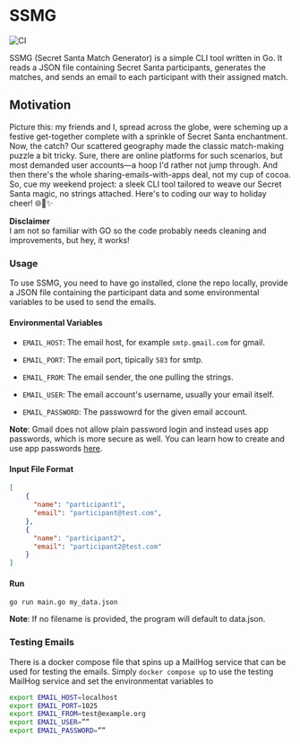 
# SSMG 

![CI](https://github.com/kkoutsilis/SSMG/actions/workflows/ci.yml/badge.svg)

SSMG (Secret Santa Match Generator) is a simple CLI tool written in Go. It reads a JSON file containing Secret Santa participants, generates the matches, and sends an email to each participant with their assigned match.

## Motivation

Picture this: my friends and I, spread across the globe, were scheming up a festive get-together complete with a sprinkle of Secret Santa enchantment. Now, the catch? Our scattered geography made the classic match-making puzzle a bit tricky. Sure, there are online platforms for such scenarios, but most demanded user accounts—a hoop I'd rather not jump through. And then there's the whole sharing-emails-with-apps deal, not my cup of cocoa. So, cue my weekend project: a sleek CLI tool tailored to weave our Secret Santa magic, no strings attached. Here's to coding our way to holiday cheer! 🌐🎄✨

**Disclaimer**  
I am not so familiar with GO so the code probably needs cleaning and improvements, but hey, it works! 

### Usage


To use SSMG, you need to have go installed, clone the repo locally, provide a JSON file containing the participant data and some environmental variables to be used to send the emails.

#### Environmental Variables 
- `EMAIL_HOST`: The email host, for example `smtp.gmail.com` for gmail.

- `EMAIL_PORT`: The email port, tipically `583` for smtp.

- `EMAIL_FROM`: The email sender, the one pulling the strings.

- `EMAIL_USER`: The email account's username, usually your email itself.

- `EMAIL_PASSWORD`: The passwowrd for the given email account.

**Note**: Gmail does not allow plain password login and instead uses app passwords, which is more secure as well. You can learn how to create and use app passwords [here](https://support.google.com/accounts/answer/185833). 

#### Input File Format

```json
[
    {
      "name": "participant1",
      "email": "participant@test.com",
    },
    {
      "name": "participant2",
      "email": "participant2@test.com"
    }
]

```

#### Run
```
go run main.go my_data.json   
```
**Note**: If no filename is provided, the program will default to data.json.


### Testing Emails

There is a docker compose file that spins up a MailHog service that can be used for testing the emails.
Simply `docker compose up` to use the testing MailHog service and set the environmentat variables to 
```bash
export EMAIL_HOST=localhost
export EMAIL_PORT=1025
export EMAIL_FROM=test@example.org
export EMAIL_USER=””
export EMAIL_PASSWORD=””
```
